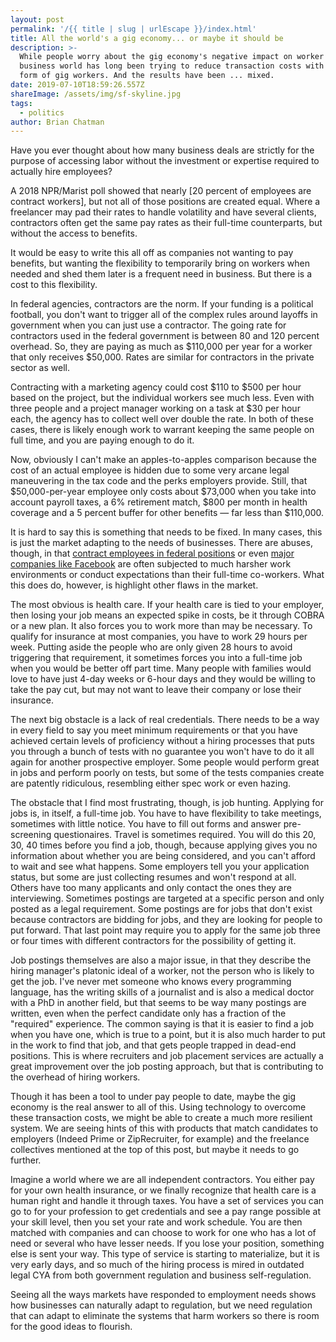```yaml
---
layout: post
permalink: '/{{ title | slug | urlEscape }}/index.html'
title: All the world's a gig economy... or maybe it should be
description: >-
  While people worry about the gig economy's negative impact on worker pay, the
  business world has long been trying to reduce transaction costs with their own
  form of gig workers. And the results have been ... mixed.
date: 2019-07-10T18:59:26.557Z
shareImage: /assets/img/sf-skyline.jpg
tags:
  - politics
author: Brian Chatman
---
```

Have you ever thought about how many business deals are strictly for the purpose of accessing labor without the investment or expertise required to actually hire employees?

A 2018 NPR/Marist poll showed that nearly [20 percent of employees are contract workers], but not all of those positions are created equal. Where a freelancer may pad their rates to handle volatility and have several clients, contractors often get the same pay rates as their full-time counterparts, but without the access to benefits.

It would be easy to write this all off as companies not wanting to pay benefits, but wanting the flexibility to temporarily bring on workers when needed and shed them later is a frequent need in business. But there is a cost to this flexibility. 

In federal agencies, contractors are the norm. If your funding is a political football, you don't want to trigger all of the complex rules around layoffs in government when you can just use a contractor. The going rate for contractors used in the federal government is between 80 and 120 percent overhead. So, they are paying as much as $110,000 per year for a worker that only receives $50,000. Rates are similar for contractors in the private sector as well. 

Contracting with a marketing agency could cost $110 to $500 per hour based on the project, but the individual workers see much less. Even with three people and a project manager working on a task at $30 per hour each, the agency has to collect well over double the rate. In both of these cases, there is likely enough work to warrant keeping the same people on full time, and you are paying enough to do it. 

Now, obviously I can't make an apples-to-apples comparison because the cost of an actual employee is hidden due to some very arcane legal maneuvering in the tax code and the perks employers provide. Still, that $50,000-per-year employee only costs about $73,000 when you take into account payroll taxes, a 6% retirement match, $800 per month in health coverage and a 5 percent buffer for other benefits — far less than $110,000.

It is hard to say this is something that needs to be fixed. In many cases, this is just the market adapting to the needs of businesses. There are abuses, though, in that [contract employees in federal positions](https://www.contractormisconduct.org/about-fcmd) or even [major companies like Facebook](https://www.theverge.com/2019/6/19/18681845/facebook-moderator-interviews-video-trauma-ptsd-cognizant-tampa) are often subjected to much harsher work environments or conduct expectations than their full-time co-workers. What this does do, however, is highlight other flaws in the market. 

The most obvious is health care. If your health care is tied to your employer, then losing your job means an expected spike in costs, be it through COBRA or a new plan. It also forces you to work more than may be necessary. To qualify for insurance at most companies, you have to work 29 hours per week. Putting aside the people who are only given 28 hours to avoid triggering that requirement, it sometimes forces you into a full-time job when you would be better off part time. Many people with families would love to have just 4-day weeks or 6-hour days and they would be willing to take the pay cut, but may not want to leave their company or lose their insurance.

The next big obstacle is a lack of real credentials. There needs to be a way in every field to say you meet minimum requirements or that you have achieved certain levels of proficiency without a hiring processes that puts you through a bunch of tests with no guarantee you won't have to do it all again for another prospective employer. Some people would perform great in jobs and perform poorly on tests, but some of the tests companies create are patently ridiculous, resembling either spec work or even hazing.

The obstacle that I find most frustrating, though, is job hunting. Applying for jobs is, in itself, a full-time job. You have to have flexibility to take meetings, sometimes with little notice. You have to fill out forms and answer pre-screening questionaires. Travel is sometimes required. You will do this 20, 30, 40 times before you find a job, though, because applying gives you no information about whether you are being considered, and you can't afford to wait and see what happens. Some employers tell you your application status, but some are just collecting resumes and won't respond at all. Others have too many applicants and only contact the ones they are interviewing. Sometimes postings are targeted at a specific person and only posted as a legal requirement. Some postings are for jobs that don't exist because contractors are bidding for jobs, and they are looking for people to put forward. That last point may require you to apply for the same job three or four times with different contractors for the possibility of getting it. 

Job postings themselves are also a major issue, in that they describe the hiring manager's platonic ideal of a worker, not the person who is likely to get the job. I've never met someone who knows every programming language, has the writing skills of a journalist and is also a medical doctor with a PhD in another field, but that seems to be way many postings are written, even when the perfect candidate only has a fraction of the "required" experience. The common saying is that it is easier to find a job when you have one, which is true to a point, but it is also much harder to put in the work to find that job, and that gets people trapped in dead-end positions. This is where recruiters and job placement services are actually a great improvement over the job posting approach, but that is contributing to the overhead of hiring workers. 

Though it has been a tool to under pay people to date, maybe the gig economy is the real answer to all of this. Using technology to overcome these transaction costs, we might be able to create a much more resilient system. We are seeing hints of this with products that match candidates to employers (Indeed Prime or ZipRecruiter, for example) and the freelance collectives mentioned at the top of this post, but maybe it needs to go further.

Imagine a world where we are all independent contractors. You either pay for your own health insurance, or we finally recognize that health care is a human right and handle it through taxes. You have a set of services you can go to for your profession to get credentials and see a pay range possible at your skill level, then you set your rate and work schedule. You are then matched with companies and can choose to work for one who has a lot of need or several who have lesser needs. If you lose your position, something else is sent your way. This type of service is starting to materialize, but it is very early days, and so much of the hiring process is mired in outdated legal CYA from both government regulation and business self-regulation.

Seeing all the ways markets have responded to employment needs shows how businesses can naturally adapt to regulation, but we need regulation that can adapt to eliminate the systems that harm workers so there is room for the good ideas to flourish.
